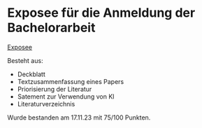 # Exposee für die Anmeldung der Bachelorarbeit

[Exposee](thesis.pdf)

Besteht aus:
- Deckblatt
- Textzusammenfassung eines Papers
- Priorisierung der Literatur
- Satement zur Verwendung von KI
- Literaturverzeichnis


Wurde bestanden am 17.11.23 mit 75/100 Punkten.



